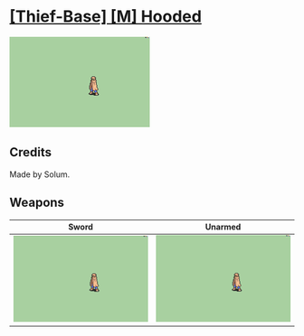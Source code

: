 # [\[Thief-Base\] \[M\] Hooded](../%5BThief-Base%5D%20%5BM%5D%20Hooded)

<img src="./1.%20Sword/Sword_000.png" alt="[Thief-Base] [M] Hooded standing" />

## Credits

Made by Solum.

## Weapons


|Sword |Unarmed |
|  :---: | :---: |
| <img alt="Sword animation" src="./1.%20Sword/Sword.gif" /> | <img alt="Unarmed animation" src="./8.%20Unarmed/Unarmed.gif" /> |
